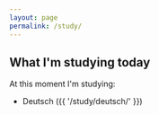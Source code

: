 ```yaml
---
layout: page
permalink: /study/
---
```


## What I'm studying today

At this moment I'm studying:

* Deutsch ({{ '/study/deutsch/' }})
